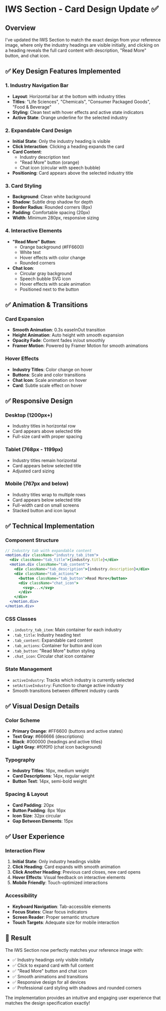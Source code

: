 # IWS Section - Card Design Update ✅

## Overview
I've updated the IWS Section to match the exact design from your reference image, where only the industry headings are visible initially, and clicking on a heading reveals the full card content with description, "Read More" button, and chat icon.

## ✅ **Key Design Features Implemented**

### **1. Industry Navigation Bar**
- **Layout**: Horizontal bar at the bottom with industry titles
- **Titles**: "Life Sciences", "Chemicals", "Consumer Packaged Goods", "Food & Beverage"
- **Styling**: Clean text with hover effects and active state indicators
- **Active State**: Orange underline for the selected industry

### **2. Expandable Card Design**
- **Initial State**: Only the industry heading is visible
- **Click Interaction**: Clicking a heading expands the card
- **Card Content**: 
  - Industry description text
  - "Read More" button (orange)
  - Chat icon (circular with speech bubble)
- **Positioning**: Card appears above the selected industry title

### **3. Card Styling**
- **Background**: Clean white background
- **Shadow**: Subtle drop shadow for depth
- **Border Radius**: Rounded corners (8px)
- **Padding**: Comfortable spacing (20px)
- **Width**: Minimum 280px, responsive sizing

### **4. Interactive Elements**
- **"Read More" Button**: 
  - Orange background (#FF6600)
  - White text
  - Hover effects with color change
  - Rounded corners
- **Chat Icon**: 
  - Circular gray background
  - Speech bubble SVG icon
  - Hover effects with scale animation
  - Positioned next to the button

## ✅ **Animation & Transitions**

### **Card Expansion**
- **Smooth Animation**: 0.3s easeInOut transition
- **Height Animation**: Auto height with smooth expansion
- **Opacity Fade**: Content fades in/out smoothly
- **Framer Motion**: Powered by Framer Motion for smooth animations

### **Hover Effects**
- **Industry Titles**: Color change on hover
- **Buttons**: Scale and color transitions
- **Chat Icon**: Scale animation on hover
- **Card**: Subtle scale effect on hover

## ✅ **Responsive Design**

### **Desktop (1200px+)**
- Industry titles in horizontal row
- Card appears above selected title
- Full-size card with proper spacing

### **Tablet (768px - 1199px)**
- Industry titles remain horizontal
- Card appears below selected title
- Adjusted card sizing

### **Mobile (767px and below)**
- Industry titles wrap to multiple rows
- Card appears below selected title
- Full-width card on small screens
- Stacked button and icon layout

## ✅ **Technical Implementation**

### **Component Structure**
```jsx
// Industry tab with expandable content
<motion.div className="industry_tab_item">
  <div className="tab_title">{industry.title}</div>
  <motion.div className="tab_content">
    <div className="tab_description">{industry.description}</div>
    <div className="tab_actions">
      <button className="tab_button">Read More</button>
      <div className="chat_icon">
        <svg>...</svg>
      </div>
    </div>
  </motion.div>
</motion.div>
```

### **CSS Classes**
- `.industry_tab_item`: Main container for each industry
- `.tab_title`: Industry heading text
- `.tab_content`: Expandable card content
- `.tab_actions`: Container for button and icon
- `.tab_button`: "Read More" button styling
- `.chat_icon`: Circular chat icon container

### **State Management**
- `activeIndustry`: Tracks which industry is currently selected
- `setActiveIndustry`: Function to change active industry
- Smooth transitions between different industry cards

## ✅ **Visual Design Details**

### **Color Scheme**
- **Primary Orange**: #FF6600 (buttons and active states)
- **Text Gray**: #666666 (descriptions)
- **Black**: #000000 (headings and active titles)
- **Light Gray**: #f0f0f0 (chat icon background)

### **Typography**
- **Industry Titles**: 16px, medium weight
- **Card Descriptions**: 14px, regular weight
- **Button Text**: 14px, semi-bold weight

### **Spacing & Layout**
- **Card Padding**: 20px
- **Button Padding**: 8px 16px
- **Icon Size**: 32px circular
- **Gap Between Elements**: 15px

## ✅ **User Experience**

### **Interaction Flow**
1. **Initial State**: Only industry headings visible
2. **Click Heading**: Card expands with smooth animation
3. **Click Another Heading**: Previous card closes, new card opens
4. **Hover Effects**: Visual feedback on interactive elements
5. **Mobile Friendly**: Touch-optimized interactions

### **Accessibility**
- **Keyboard Navigation**: Tab-accessible elements
- **Focus States**: Clear focus indicators
- **Screen Reader**: Proper semantic structure
- **Touch Targets**: Adequate size for mobile interaction

## 🎯 **Result**

The IWS Section now perfectly matches your reference image with:
- ✅ Industry headings only visible initially
- ✅ Click to expand card with full content
- ✅ "Read More" button and chat icon
- ✅ Smooth animations and transitions
- ✅ Responsive design for all devices
- ✅ Professional card styling with shadows and rounded corners

The implementation provides an intuitive and engaging user experience that matches the design specification exactly!

